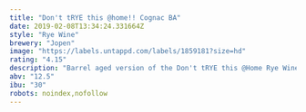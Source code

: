 ```yaml
---
title: "Don't tRYE this @home!! Cognac BA"
date: 2019-02-08T13:34:24.331664Z
style: "Rye Wine"
brewery: "Jopen"
image: "https://labels.untappd.com/labels/1859181?size=hd"
rating: "4.15"
description: "Barrel aged version of the Don't tRYE this @Home Rye Wine. Aged for 228 days in cognac barrels (French oak)."
abv: "12.5"
ibu: "30"
robots: noindex,nofollow
---
```


